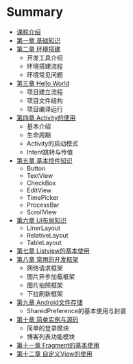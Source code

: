 # Summary

* [课程介绍](README.md)
* [第一章 基础知识](chapter_md/diyi_zhang_ji_chu_zhi_shi_md.md)
* [第二章 环境搭建](chapter_md/dier_zhang_huan_jing_da_jian_md.md)
   * 开发工具介绍
   * 环境搭建流程
   * 环境常见问题
* [第三章 Hello World](chapter_md/disan_zhang_hello_world_md.md)
    * 项目建立流程
    * 项目文件结构
    * 项目编译运行
* [第四章 Activity的使用]()
    * 基本介绍
    * 生命周期
    * Activity的启动模式
    * Intent跳转与传值
* [第五章 基本控件知识]()
    * Button
    * TextView
    * CheckBox
    * EditView
    * TimePicker
    * ProcessBar
    * ScrollView
* [第六章 UI布局知识]()
    * LinerLayout
    * RelativeLayout
    * TableLayout
* [第七章 Listview的基本使用]()
* [第八章 常用的开发框架]()
    * 网络请求框架
    * 图片异步加载框架
    * 图片拍照框架
    * 下拉刷新框架
* [第九章 Android文件存储]()
    * SharedPreference的基本使用与封装
* [第十章 简单实例与源码]()
    * 简单的登录模块
    * 博客列表功能模块
* [第十一章 Fragment的基本使用]()
* [第十二章 自定义View的使用]()

